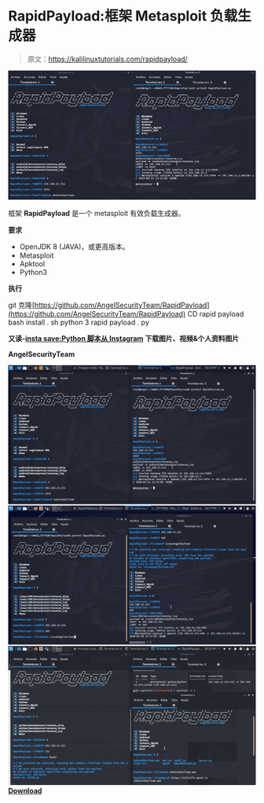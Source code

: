 # RapidPayload:框架 Metasploit 负载生成器

> 原文：<https://kalilinuxtutorials.com/rapidpayload/>

[![RapidPayload : Framework Metasploit Payload Generator](img/dcb2a57830ce58d07f7c366d0de277d5.png "RapidPayload : Framework Metasploit Payload Generator")](https://1.bp.blogspot.com/-goiFXo_eqfQ/Xn8LRESiaXI/AAAAAAAAFt8/iEsrdaH2ljMg2j8l8Tg4oREhgxaSRVdOACLcBGAsYHQ/s1600/RapidPayload-1%25281%2529.png)

框架 **RapidPayload** 是一个 metasploit 有效负载生成器。

**要求**

*   OpenJDK 8 (JAVA)，或更高版本。
*   Metasploit
*   Apktool
*   Python3

**执行**

git 克隆[https://github.com/AngelSecurityTeam/RapidPayload](https://github.com/AngelSecurityTeam/RapidPayload)
CD rapid payload
bash install . sh
python 3 rapid payload . py

**又读-[insta save:Python 脚本从 Instagram](https://kalilinuxtutorials.com/instasave/) 下载图片、视频&个人资料图片**

**AngelSecurityTeam**

![](img/2c7f75d135ed9ca8c2591ca49efae1c5.png)![](img/05e264f783efab3121ead24761ee233a.png)![](img/65f7f3644664e3881e754e7430a3e167.png)[**Download**](https://github.com/AngelSecurityTeam/RapidPayload)